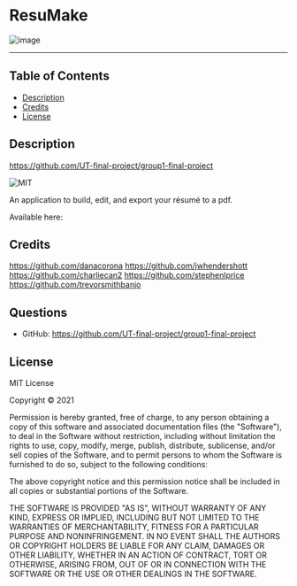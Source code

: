 # ResuMake
<!-- will need to update screen shot for final  -->
![image](https://user-images.githubusercontent.com/70990105/112179234-7eae3c00-8bc8-11eb-8ec2-47e56ec0a03a.png)

<hr>

## Table of Contents
* [Description](#description)
* [Credits](#credits)
* [License](#license)
        
## Description
https://github.com/UT-final-project/group1-final-project

![MIT](https://img.shields.io/badge/License-MIT-green)

An application to build, edit, and export your résumé to a pdf.

<!-- will need to add link -->
Available here: 

<!-- add future developements if needed
## Future Developement
*  -->


## Credits
https://github.com/danacorona
https://github.com/jwhendershott
https://github.com/charliecan2
https://github.com/stephenlprice
https://github.com/trevorsmithbanjo

## Questions
* GitHub: https://github.com/UT-final-project/group1-final-project

## License

MIT License

Copyright © 2021

Permission is hereby granted, free of charge, to any person obtaining a copy
of this software and associated documentation files (the "Software"), to deal
in the Software without restriction, including without limitation the rights
to use, copy, modify, merge, publish, distribute, sublicense, and/or sell
copies of the Software, and to permit persons to whom the Software is
furnished to do so, subject to the following conditions:

The above copyright notice and this permission notice shall be included in all
copies or substantial portions of the Software.

THE SOFTWARE IS PROVIDED "AS IS", WITHOUT WARRANTY OF ANY KIND, EXPRESS OR
IMPLIED, INCLUDING BUT NOT LIMITED TO THE WARRANTIES OF MERCHANTABILITY,
FITNESS FOR A PARTICULAR PURPOSE AND NONINFRINGEMENT. IN NO EVENT SHALL THE
AUTHORS OR COPYRIGHT HOLDERS BE LIABLE FOR ANY CLAIM, DAMAGES OR OTHER
LIABILITY, WHETHER IN AN ACTION OF CONTRACT, TORT OR OTHERWISE, ARISING FROM,
OUT OF OR IN CONNECTION WITH THE SOFTWARE OR THE USE OR OTHER DEALINGS IN THE
SOFTWARE.